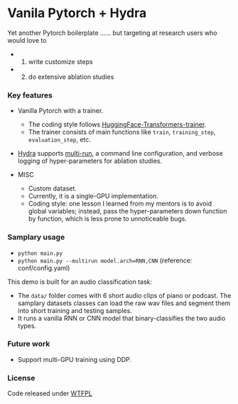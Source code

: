 # Vanila Pytorch + Hydra


Yet another Pytorch boilerplate ...... but targeting at research users who would love to 
- 1) write customize steps
- 2) do extensive ablation studies

### Key features

- Vanilla Pytorch with a trainer.
    - The coding style follows [HuggingFace-Transformers-trainer](https://huggingface.co/docs/transformers/main_classes/trainerm).
    - The trainer consists of main functions like `train`, `training_step`, `evaluation_step`, etc.
- [Hydra](https://hydra.cc/) supports [multi-run](https://hydra.cc/docs/tutorials/basic/running_your_app/multi-run/), a command line configuration, and verbose logging of hyper-parameters for ablation studies.

- MISC 
    - Custom dataset.
    - Currently, it is a single-GPU implementation.
    - Coding style: one lesson I learned from my mentors is to avoid global variables; instead, pass the hyper-parameters down function by function, which is less prone to unnoticeable bugs.

### Samplary usage
- `python main.py`
- `python main.py --multirun model.arch=RNN,CNN`
(reference: conf/config.yaml)

This demo is built for an audio classification task:
- The `data/` folder comes with 6 short audio clips of piano or podcast. The samplary datasets classes can load the raw wav files and segment them into short training and testing samples. 
- It runs a vanilla RNN or CNN model that binary-classifies the two audio types.

### Future work
- Support multi-GPU training using DDP.


### License
Code released under [WTFPL](http://www.wtfpl.net/)

